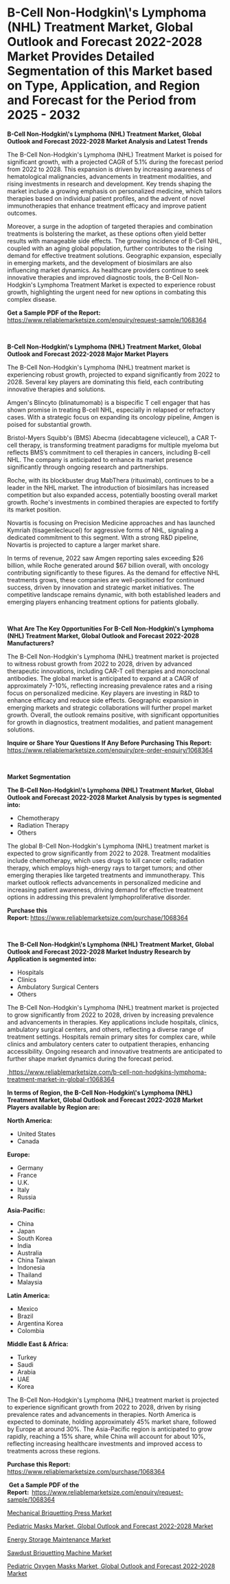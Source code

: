 <p><h1>B-Cell Non-Hodgkin\'s Lymphoma (NHL) Treatment Market, Global Outlook and Forecast 2022-2028 Market Provides Detailed Segmentation of this Market based on Type, Application, and Region and Forecast for the Period from 2025 - 2032</h1></p><p><strong>B-Cell Non-Hodgkin\'s Lymphoma (NHL) Treatment Market, Global Outlook and Forecast 2022-2028 Market Analysis and Latest Trends</strong></p>
<p><p>The B-Cell Non-Hodgkin's Lymphoma (NHL) Treatment Market is poised for significant growth, with a projected CAGR of 5.1% during the forecast period from 2022 to 2028. This expansion is driven by increasing awareness of hematological malignancies, advancements in treatment modalities, and rising investments in research and development. Key trends shaping the market include a growing emphasis on personalized medicine, which tailors therapies based on individual patient profiles, and the advent of novel immunotherapies that enhance treatment efficacy and improve patient outcomes.</p><p>Moreover, a surge in the adoption of targeted therapies and combination treatments is bolstering the market, as these options often yield better results with manageable side effects. The growing incidence of B-Cell NHL, coupled with an aging global population, further contributes to the rising demand for effective treatment solutions. Geographic expansion, especially in emerging markets, and the development of biosimilars are also influencing market dynamics. As healthcare providers continue to seek innovative therapies and improved diagnostic tools, the B-Cell Non-Hodgkin's Lymphoma Treatment Market is expected to experience robust growth, highlighting the urgent need for new options in combating this complex disease.</p></p>
<p><strong>Get a Sample PDF of the Report:&nbsp;</strong> <a href="https://www.reliablemarketsize.com/enquiry/request-sample/1068364?utm_campaign=2640&utm_medium=2&utm_source=Github&utm_content=ia&utm_term=21032025&utm_id=b-cell-non-hodgkins-lymphoma-nhl-treatment-market-global-outlook-and-forecast-2022-2028">https://www.reliablemarketsize.com/enquiry/request-sample/1068364</a></p>
<p>&nbsp;</p>
<p><strong>B-Cell Non-Hodgkin\'s Lymphoma (NHL) Treatment Market, Global Outlook and Forecast 2022-2028 Major Market Players</strong></p>
<p><p>The B-Cell Non-Hodgkin's Lymphoma (NHL) treatment market is experiencing robust growth, projected to expand significantly from 2022 to 2028. Several key players are dominating this field, each contributing innovative therapies and solutions.</p><p>Amgen's Blincyto (blinatumomab) is a bispecific T cell engager that has shown promise in treating B-cell NHL, especially in relapsed or refractory cases. With a strategic focus on expanding its oncology pipeline, Amgen is poised for substantial growth.</p><p>Bristol-Myers Squibb's (BMS) Abecma (idecabtagene vicleucel), a CAR T-cell therapy, is transforming treatment paradigms for multiple myeloma but reflects BMS’s commitment to cell therapies in cancers, including B-cell NHL. The company is anticipated to enhance its market presence significantly through ongoing research and partnerships.</p><p>Roche, with its blockbuster drug MabThera (rituximab), continues to be a leader in the NHL market. The introduction of biosimilars has increased competition but also expanded access, potentially boosting overall market growth. Roche's investments in combined therapies are expected to fortify its market position.</p><p>Novartis is focusing on Precision Medicine approaches and has launched Kymriah (tisagenlecleucel) for aggressive forms of NHL, signaling a dedicated commitment to this segment. With a strong R&D pipeline, Novartis is projected to capture a larger market share.</p><p>In terms of revenue, 2022 saw Amgen reporting sales exceeding $26 billion, while Roche generated around $67 billion overall, with oncology contributing significantly to these figures. As the demand for effective NHL treatments grows, these companies are well-positioned for continued success, driven by innovation and strategic market initiatives. The competitive landscape remains dynamic, with both established leaders and emerging players enhancing treatment options for patients globally.</p></p>
<p>&nbsp;</p>
<p><strong>What Are The Key Opportunities For B-Cell Non-Hodgkin\'s Lymphoma (NHL) Treatment Market, Global Outlook and Forecast 2022-2028 Manufacturers?</strong></p>
<p><p>The B-Cell Non-Hodgkin's Lymphoma (NHL) treatment market is projected to witness robust growth from 2022 to 2028, driven by advanced therapeutic innovations, including CAR-T cell therapies and monoclonal antibodies. The global market is anticipated to expand at a CAGR of approximately 7-10%, reflecting increasing prevalence rates and a rising focus on personalized medicine. Key players are investing in R&D to enhance efficacy and reduce side effects. Geographic expansion in emerging markets and strategic collaborations will further propel market growth. Overall, the outlook remains positive, with significant opportunities for growth in diagnostics, treatment modalities, and patient management solutions.</p></p>
<p><strong>Inquire or Share Your Questions If Any Before Purchasing This Report:</strong> <a href="https://www.reliablemarketsize.com/enquiry/pre-order-enquiry/1068364?utm_campaign=2640&utm_medium=2&utm_source=Github&utm_content=ia&utm_term=21032025&utm_id=b-cell-non-hodgkins-lymphoma-nhl-treatment-market-global-outlook-and-forecast-2022-2028">https://www.reliablemarketsize.com/enquiry/pre-order-enquiry/1068364</a></p>
<p>&nbsp;</p>
<p><strong>Market Segmentation</strong></p>
<p><strong>The B-Cell Non-Hodgkin\'s Lymphoma (NHL) Treatment Market, Global Outlook and Forecast 2022-2028 Market Analysis by types is segmented into:</strong></p>
<p><ul><li>Chemotherapy</li><li>Radiation Therapy</li><li>Others</li></ul></p>
<p><p>The global B-Cell Non-Hodgkin's Lymphoma (NHL) treatment market is expected to grow significantly from 2022 to 2028. Treatment modalities include chemotherapy, which uses drugs to kill cancer cells; radiation therapy, which employs high-energy rays to target tumors; and other emerging therapies like targeted treatments and immunotherapy. This market outlook reflects advancements in personalized medicine and increasing patient awareness, driving demand for effective treatment options in addressing this prevalent lymphoproliferative disorder.</p></p>
<p><strong>Purchase this Report:&nbsp;</strong><a href="https://www.reliablemarketsize.com/purchase/1068364?utm_campaign=2640&utm_medium=2&utm_source=Github&utm_content=ia&utm_term=21032025&utm_id=b-cell-non-hodgkins-lymphoma-nhl-treatment-market-global-outlook-and-forecast-2022-2028">https://www.reliablemarketsize.com/purchase/1068364</a></p>
<p>&nbsp;</p>
<p><strong>The B-Cell Non-Hodgkin\'s Lymphoma (NHL) Treatment Market, Global Outlook and Forecast 2022-2028 Market Industry Research by Application is segmented into:</strong></p>
<p><ul><li>Hospitals</li><li>Clinics</li><li>Ambulatory Surgical Centers</li><li>Others</li></ul></p>
<p><p>The B-Cell Non-Hodgkin's Lymphoma (NHL) treatment market is projected to grow significantly from 2022 to 2028, driven by increasing prevalence and advancements in therapies. Key applications include hospitals, clinics, ambulatory surgical centers, and others, reflecting a diverse range of treatment settings. Hospitals remain primary sites for complex care, while clinics and ambulatory centers cater to outpatient therapies, enhancing accessibility. Ongoing research and innovative treatments are anticipated to further shape market dynamics during the forecast period.</p></p>
<p><a href="https://www.reliablemarketsize.com/b-cell-non-hodgkins-lymphoma-treatment-market-in-global-r1068364?utm_campaign=2640&utm_medium=2&utm_source=Github&utm_content=ia&utm_term=21032025&utm_id=b-cell-non-hodgkins-lymphoma-nhl-treatment-market-global-outlook-and-forecast-2022-2028">&nbsp;https://www.reliablemarketsize.com/b-cell-non-hodgkins-lymphoma-treatment-market-in-global-r1068364</a></p>
<p><strong>In terms of Region, the B-Cell Non-Hodgkin\'s Lymphoma (NHL) Treatment Market, Global Outlook and Forecast 2022-2028 Market Players available by Region are:</strong></p>
<p>
    <p> <strong> North America: </strong>
        <ul>
            <li>United States</li>
            <li>Canada</li>
        </ul>
        </p> 
    <p> <strong> Europe: </strong>
        <ul>
            <li>Germany</li>
            <li>France</li>
            <li>U.K.</li>
            <li>Italy</li>
            <li>Russia</li>
        </ul>
        </p> 
    <p> <strong> Asia-Pacific: </strong>
        <ul>
            <li>China</li>
            <li>Japan</li>
            <li>South Korea</li>
            <li>India</li>
            <li>Australia</li>
            <li>China Taiwan</li>
            <li>Indonesia</li>
            <li>Thailand</li>
            <li>Malaysia</li>
        </ul>
        </p> 
    <p> <strong> Latin America: </strong>
        <ul>
            <li>Mexico</li>
            <li>Brazil</li>
            <li>Argentina Korea</li>
            <li>Colombia</li>
        </ul>
        </p> 
    <p> <strong> Middle East & Africa: </strong>
        <ul>
            <li>Turkey</li>
            <li>Saudi</li>
            <li>Arabia</li>
            <li>UAE</li>
            <li>Korea</li>
        </ul>
    </p>
    </p>
<p><p>The B-Cell Non-Hodgkin's Lymphoma (NHL) treatment market is projected to experience significant growth from 2022 to 2028, driven by rising prevalence rates and advancements in therapies. North America is expected to dominate, holding approximately 45% market share, followed by Europe at around 30%. The Asia-Pacific region is anticipated to grow rapidly, reaching a 15% share, while China will account for about 10%, reflecting increasing healthcare investments and improved access to treatments across these regions.</p></p>
<p><strong>Purchase this Report: </strong><a href="https://www.reliablemarketsize.com/purchase/1068364?utm_campaign=2640&utm_medium=2&utm_source=Github&utm_content=ia&utm_term=21032025&utm_id=b-cell-non-hodgkins-lymphoma-nhl-treatment-market-global-outlook-and-forecast-2022-2028">https://www.reliablemarketsize.com/purchase/1068364</a></p>
<p>&nbsp;<strong>Get a Sample PDF of the Report:&nbsp;&nbsp;</strong><a href="https://www.reliablemarketsize.com/enquiry/request-sample/1068364?utm_campaign=2640&utm_medium=2&utm_source=Github&utm_content=ia&utm_term=21032025&utm_id=b-cell-non-hodgkins-lymphoma-nhl-treatment-market-global-outlook-and-forecast-2022-2028">https://www.reliablemarketsize.com/enquiry/request-sample/1068364</a></p>
<p><strong></strong></p>
<p><p><a href="https://www.linkedin.com/pulse/mechanical-briquetting-press-market-overview-future-growth-jgsee?utm_campaign=2640&utm_medium=2&utm_source=Github&utm_content=ia&utm_term=21032025&utm_id=b-cell-non-hodgkins-lymphoma-nhl-treatment-market-global-outlook-and-forecast-2022-2028">Mechanical Briquetting Press Market</a></p><p><a href="https://github.com/buluckcapps2/Market-Research-Report-List-1/blob/main/pediatric-masks-market-global-outlook-and-forecast-2022-2028-market.md?utm_campaign=2640&utm_medium=2&utm_source=Github&utm_content=ia&utm_term=21032025&utm_id=b-cell-non-hodgkins-lymphoma-nhl-treatment-market-global-outlook-and-forecast-2022-2028">Pediatric Masks Market, Global Outlook and Forecast 2022-2028 Market</a></p><p><a href="https://www.linkedin.com/pulse/comprehensive-analysis-energy-storage-maintenance-market-dfbne?utm_campaign=2640&utm_medium=2&utm_source=Github&utm_content=ia&utm_term=21032025&utm_id=b-cell-non-hodgkins-lymphoma-nhl-treatment-market-global-outlook-and-forecast-2022-2028">Energy Storage Maintenance Market</a></p><p><a href="https://www.linkedin.com/pulse/sawdust-briquetting-machinemarket-size-trends-growth-rate-xuwje?utm_campaign=2640&utm_medium=2&utm_source=Github&utm_content=ia&utm_term=21032025&utm_id=b-cell-non-hodgkins-lymphoma-nhl-treatment-market-global-outlook-and-forecast-2022-2028">Sawdust Briquetting Machine Market</a></p><p><a href="https://github.com/floengsubb/Market-Research-Report-List-1/blob/main/pediatric-oxygen-masks-market-global-outlook-and-forecast-2022-2028-market.md?utm_campaign=2640&utm_medium=2&utm_source=Github&utm_content=ia&utm_term=21032025&utm_id=b-cell-non-hodgkins-lymphoma-nhl-treatment-market-global-outlook-and-forecast-2022-2028">Pediatric Oxygen Masks Market, Global Outlook and Forecast 2022-2028 Market</a></p></p>